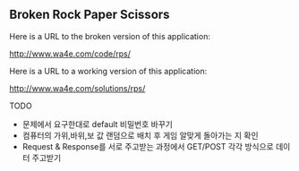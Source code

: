 Broken Rock Paper Scissors
--------------------------

Here is a URL to the broken version of this application:

http://www.wa4e.com/code/rps/

Here is a URL to a working version of this application:

http://www.wa4e.com/solutions/rps/


TODO   
- 문제에서 요구한대로 default 비밀번호 바꾸기   
- 컴퓨터의 가위,바위,보 값 랜덤으로 배치 후 게임 알맞게 돌아가는 지 확인   
- Request & Response를 서로 주고받는 과정에서 GET/POST 각각 방식으로 데이터 주고받기
